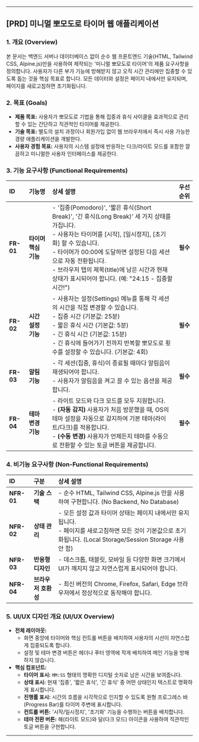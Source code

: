 ---

## **[PRD] 미니멀 뽀모도로 타이머 웹 애플리케이션**

### **1. 개요 (Overview)**

본 문서는 백엔드 서버나 데이터베이스 없이 순수 웹 프론트엔드 기술(HTML, Tailwind CSS, Alpine.js)만을 사용하여 제작되는 '미니멀 뽀모도로 타이머'의 제품 요구사항을 정의합니다. 사용자가 다른 부가 기능에 방해받지 않고 오직 시간 관리에만 집중할 수 있도록 돕는 것을 핵심 목표로 합니다. 모든 데이터와 설정은 페이지 내에서만 유지되며, 페이지를 새로고침하면 초기화됩니다.

### **2. 목표 (Goals)**

*   **제품 목표:** 사용자가 뽀모도로 기법을 통해 집중과 휴식 사이클을 효과적으로 관리할 수 있는 간단하고 직관적인 타이머를 제공한다.
*   **기술 목표:** 별도의 설치 과정이나 회원가입 없이 웹 브라우저에서 즉시 사용 가능한 경량 애플리케이션을 개발한다.
*   **사용자 경험 목표:** 사용자의 시스템 설정에 반응하는 다크/라이트 모드를 포함한 깔끔하고 미니멀한 사용자 인터페이스를 제공한다.

### **3. 기능 요구사항 (Functional Requirements)**

| ID | 기능명 | 상세 설명 | 우선순위 |
| :--- | :--- | :--- | :--- |
| **FR-01** | **타이머 핵심 기능** | - '집중(Pomodoro)', '짧은 휴식(Short Break)', '긴 휴식(Long Break)' 세 가지 상태를 가집니다.<br>- 사용자는 타이머를 [시작], [일시정지], [초기화] 할 수 있습니다.<br>- 타이머가 00:00에 도달하면 설정된 다음 세션으로 자동 전환됩니다.<br>- 브라우저 탭의 제목(title)에 남은 시간과 현재 상태가 표시되어야 합니다. (예: "24:15 - 집중할 시간!") | **필수** |
| **FR-02** | **시간 설정 기능** | - 사용자는 설정(Settings) 메뉴를 통해 각 세션의 시간을 직접 변경할 수 있습니다.<br>  - 집중 시간 (기본값: 25분)<br>  - 짧은 휴식 시간 (기본값: 5분)<br>  - 긴 휴식 시간 (기본값: 15분)<br>- 긴 휴식에 들어가기 전까지 반복할 뽀모도로 횟수를 설정할 수 있습니다. (기본값: 4회) | **필수** |
| **FR-03** | **알림 기능** | - 각 세션(집중, 휴식)이 종료될 때마다 알림음이 재생되어야 합니다.<br>- 사용자가 알림음을 켜고 끌 수 있는 옵션을 제공합니다. | **필수** |
| **FR-04** | **테마 변경 기능** | - 라이트 모드와 다크 모드를 모두 지원합니다.<br>- **(자동 감지)** 사용자가 처음 방문했을 때, OS의 테마 설정을 자동으로 감지하여 기본 테마(라이트/다크)를 적용합니다.<br>- **(수동 변경)** 사용자가 언제든지 테마를 수동으로 전환할 수 있는 토글 버튼을 제공합니다. | **필수** |

### **4. 비기능 요구사항 (Non-Functional Requirements)**

| ID | 구분 | 상세 설명 |
| :--- | :--- | :--- |
| **NFR-01** | **기술 스택** | - 순수 HTML, Tailwind CSS, Alpine.js 만을 사용하여 구현합니다. (No Backend, No Database) |
| **NFR-02** | **상태 관리** | - 모든 설정 값과 타이머 상태는 페이지 내에서만 유지됩니다.<br>- 페이지를 새로고침하면 모든 것이 기본값으로 초기화됩니다. (Local Storage/Session Storage 사용 안 함) |
| **NFR-03** | **반응형 디자인** | - 데스크톱, 태블릿, 모바일 등 다양한 화면 크기에서 UI가 깨지지 않고 자연스럽게 표시되어야 합니다. |
| **NFR-04** | **브라우저 호환성** | - 최신 버전의 Chrome, Firefox, Safari, Edge 브라우저에서 정상적으로 동작해야 합니다. |

### **5. UI/UX 디자인 개요 (UI/UX Overview)**

*   **전체 레이아웃:**
    *   화면 중앙에 타이머와 핵심 컨트롤 버튼을 배치하여 사용자의 시선이 자연스럽게 집중되도록 합니다.
    *   설정 및 테마 변경 버튼은 헤더나 푸터 영역에 작게 배치하여 메인 기능을 방해하지 않습니다.
*   **핵심 컴포넌트:**
    *   **타이머 표시:** `MM:SS` 형태의 명확한 디지털 숫자로 남은 시간을 보여줍니다.
    *   **상태 표시:** 현재 '집중', '짧은 휴식', '긴 휴식' 중 어떤 상태인지 텍스트로 명확하게 표시합니다.
    *   **진행률 표시:** 시간의 흐름을 시각적으로 인지할 수 있도록 원형 프로그레스 바(Progress Bar)를 타이머 주변에 표시합니다.
    *   **컨트롤 버튼:** '시작/일시정지', '초기화' 기능을 수행하는 버튼을 배치합니다.
    *   **테마 전환 버튼:** 해(라이트 모드)와 달(다크 모드) 아이콘을 사용하여 직관적인 토글 버튼을 구현합니다.

---